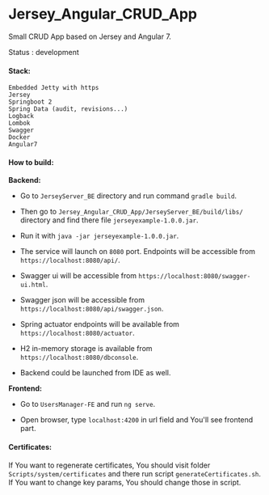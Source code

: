 # Jersey_Angular_CRUD_App
Small CRUD App based on Jersey and Angular 7.

Status : development

#### Stack:

    Embedded Jetty with https 
    Jersey
    Springboot 2
    Spring Data (audit, revisions...)
    Logback
    Lombok
    Swagger
    Docker
    Angular7

#### How to build:
 
**Backend:**

- Go to `JerseyServer_BE` directory and run command `gradle build`.

- Then go to `Jersey_Angular_CRUD_App/JerseyServer_BE/build/libs/` directory and find there file `jerseyexample-1.0.0.jar`.

- Run it with `java -jar jerseyexample-1.0.0.jar`.

- The service will launch on `8080` port. Endpoints will be accessible from `https://localhost:8080/api/`.

- Swagger ui will be accessible from `https://localhost:8080/swagger-ui.html`.

- Swagger json will be accessible from `https://localhost:8080/api/swagger.json`.

- Spring actuator endpoints will be available from `https://localhost:8080/actuator`.

- H2 in-memory storage is available from `https://localhost:8080/dbconsole`.

- Backend could be launched from IDE as well. 

**Frontend:**

- Go to `UsersManager-FE` and run `ng serve`.
 
- Open browser, type `localhost:4200` in url field and You'll see frontend part.


#### Certificates:

If You want to regenerate certificates, You should visit folder `Scripts/system/certificates` and 
there run script `generateCertificates.sh`. If You want to change key params, You should change those in script.